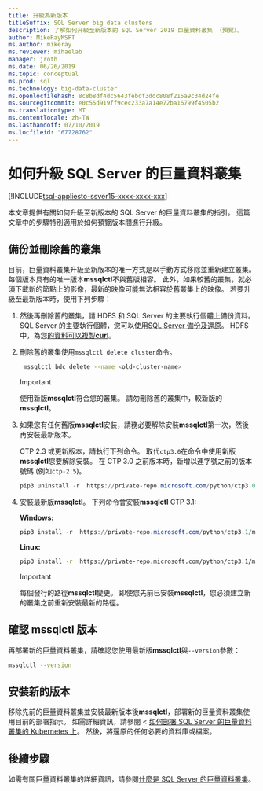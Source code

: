 ```yaml
---
title: 升級為新版本
titleSuffix: SQL Server big data clusters
description: 了解如何升級至新版本的 SQL Server 2019 巨量資料叢集 （預覽）。
author: MikeRayMSFT
ms.author: mikeray
ms.reviewer: mihaelab
manager: jroth
ms.date: 06/26/2019
ms.topic: conceptual
ms.prod: sql
ms.technology: big-data-cluster
ms.openlocfilehash: 8c8b8df4dc5643febdf3ddc808f215a9c34d24fe
ms.sourcegitcommit: e0c55d919ff9cec233a7a14e72ba16799f4505b2
ms.translationtype: MT
ms.contentlocale: zh-TW
ms.lasthandoff: 07/10/2019
ms.locfileid: "67728762"
---
```

# <a name="how-to-upgrade-sql-server-big-data-clusters"></a>如何升級 SQL Server 的巨量資料叢集

[!INCLUDE[tsql-appliesto-ssver15-xxxx-xxxx-xxx](../includes/tsql-appliesto-ssver15-xxxx-xxxx-xxx.md)]

本文章提供有關如何升級至新版本的 SQL Server 的巨量資料叢集的指引。 這篇文章中的步驟特別適用於如何預覽版本間進行升級。

## <a name="backup-and-delete-the-old-cluster"></a>備份並刪除舊的叢集

目前，巨量資料叢集升級至新版本的唯一方式是以手動方式移除並重新建立叢集。 每個版本具有的唯一版本**mssqlctl**不與舊版相容。 此外，如果較舊的叢集，就必須下載新的節點上的影像，最新的映像可能無法相容於舊叢集上的映像。 若要升級至最新版本時，使用下列步驟：

1. 然後再刪除舊的叢集，請 HDFS 和 SQL Server 的主要執行個體上備份資料。 SQL Server 的主要執行個體，您可以使用[SQL Server 備份及還原](data-ingestion-restore-database.md)。 HDFS 中，為您[的資料可以複製**curl**](data-ingestion-curl.md)。

1. 刪除舊的叢集使用`mssqlctl delete cluster`命令。

   ```bash
    mssqlctl bdc delete --name <old-cluster-name>
   ```

   > [!Important]
   > 使用新版**mssqlctl**符合您的叢集。 請勿刪除舊的叢集中，較新版的**mssqlctl**。

1. 如果您有任何舊版**mssqlctl**安裝，請務必要解除安裝**mssqlctl**第一次，然後再安裝最新版本。

   CTP 2.3 或更新版本，請執行下列命令。 取代`ctp3.0`在命令中使用新版**mssqlctl**您要解除安裝。 在 CTP 3.0 之前版本時，新增以連字號之前的版本號碼 (例如`ctp-2.5`)。

   ```powershell
   pip3 uninstall -r  https://private-repo.microsoft.com/python/ctp3.0/mssqlctl/requirements.txt
   ```

1. 安裝最新版**mssqlctl**。 下列命令會安裝**mssqlctl** CTP 3.1:

   **Windows:**

   ```powershell
   pip3 install -r  https://private-repo.microsoft.com/python/ctp3.1/mssqlctl/requirements.txt
   ```

   **Linux:**

   ```bash
   pip3 install -r  https://private-repo.microsoft.com/python/ctp3.1/mssqlctl/requirements.txt --user
   ```

   > [!IMPORTANT]
   > 每個發行的路徑**mssqlctl**變更。 即使您先前已安裝**mssqlctl**，您必須建立新的叢集之前重新安裝最新的路徑。

## <a id="mssqlctlversion"></a> 確認 mssqlctl 版本

再部署新的巨量資料叢集，請確認您使用最新版**mssqlctl**與`--version`參數：

```bash
mssqlctl --version
```

## <a name="install-the-new-release"></a>安裝新的版本

移除先前的巨量資料叢集並安裝最新版本後**mssqlctl**，部署新的巨量資料叢集使用目前的部署指示。 如需詳細資訊，請參閱 <<c0> [ 如何部署 SQL Server 的巨量資料叢集的 Kubernetes 上](deployment-guidance.md)。 然後，將還原的任何必要的資料庫或檔案。

## <a name="next-steps"></a>後續步驟

如需有關巨量資料叢集的詳細資訊，請參閱[什麼是 SQL Server 的巨量資料叢集](big-data-cluster-overview.md)。
